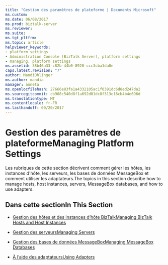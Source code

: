 ```yaml
---
title: "Gestion des paramètres de plateforme | Documents Microsoft"
ms.custom: 
ms.date: 06/08/2017
ms.prod: biztalk-server
ms.reviewer: 
ms.suite: 
ms.tgt_pltfrm: 
ms.topic: article
helpviewer_keywords:
- platform settings
- Administration Console [BizTalk Server], platform settings
- managing, platform settings
ms.assetid: 38b46a33-c82b-44b0-8920-ccc3cba1da0e
caps.latest.revision: "7"
author: MandiOhlinger
ms.author: mandia
manager: anneta
ms.openlocfilehash: 27666e83fa1a4332105ac1f0391dc6d8ed247da2
ms.sourcegitcommit: cb908c540d8f1a692d01dc8f313e16cb4b4e696d
ms.translationtype: MT
ms.contentlocale: fr-FR
ms.lasthandoff: 09/20/2017
---
```

# <a name="managing-platform-settings"></a><span data-ttu-id="80c70-102">Gestion des paramètres de plateforme</span><span class="sxs-lookup"><span data-stu-id="80c70-102">Managing Platform Settings</span></span>
<span data-ttu-id="80c70-103">Les rubriques de cette section décrivent comment gérer les hôtes, les instances d'hôte, les serveurs, les bases de données MessageBox et comment utiliser les adaptateurs.</span><span class="sxs-lookup"><span data-stu-id="80c70-103">The topics in this section describe how to manage hosts, host instances, servers, MessageBox databases, and how to use adapters.</span></span>  
  
## <a name="in-this-section"></a><span data-ttu-id="80c70-104">Dans cette section</span><span class="sxs-lookup"><span data-stu-id="80c70-104">In This Section</span></span>  
  
-   [<span data-ttu-id="80c70-105">Gestion des hôtes et des instances d’hôte BizTalk</span><span class="sxs-lookup"><span data-stu-id="80c70-105">Managing BizTalk Hosts and Host Instances</span></span>](../core/managing-biztalk-hosts-and-host-instances.md)  
  
-   [<span data-ttu-id="80c70-106">Gestion des serveurs</span><span class="sxs-lookup"><span data-stu-id="80c70-106">Managing Servers</span></span>](../core/managing-servers.md)  
  
-   [<span data-ttu-id="80c70-107">Gestion des bases de données MessageBox</span><span class="sxs-lookup"><span data-stu-id="80c70-107">Managing MessageBox Databases</span></span>](../core/managing-messagebox-databases.md)  
  
-   [<span data-ttu-id="80c70-108">À l’aide des adaptateurs</span><span class="sxs-lookup"><span data-stu-id="80c70-108">Using Adapters</span></span>](../core/using-adapters.md)